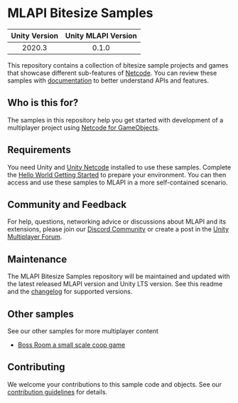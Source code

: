 # MLAPI Bitesize Samples

|Unity Version|Unity MLAPI Version|
|:-------:|:-------:|
|2020.3|0.1.0|

This repository contains a collection of bitesize sample projects and games that showcase different 
sub-features of [Netcode](https://github.com/Unity-Technologies/com.unity.netcode.gameobjects). You can review these samples with [documentation](https://docs-multiplayer.unity3d.com/docs/learn/bitesize-introduction) to better understand APIs and features.

## Who is this for?

The samples in this repository help you get started with development of a multiplayer 
project using [Netcode for GameObjects](https://github.com/Unity-Technologies/com.unity.netcode.gameobjects). 

## Requirements

You need Unity and [Unity Netcode](https://github.com/Unity-Technologies/com.unity.netcode.gameobjects) installed to use these samples. Complete the [Hello World Getting Started](https://docs-multiplayer.unity3d.com/docs/tutorials/helloworldintro/index.html) to prepare your environment. You can then access and use these samples to MLAPI in a more self-contained scenario.

## Community and Feedback

For help, questions, networking advice or discussions about MLAPI and its extensions, please join our [Discord Community](https://discord.gg/FM8SE9E) or create a post in the [Unity Multiplayer Forum](https://forum.unity.com/forums/multiplayer.26/).

## Maintenance

The MLAPI Bitesize Samples repository will be maintained and updated with the latest released MLAPI version and Unity LTS version. See this readme and the [changelog](https://github.com/Unity-Technologies/com.unity.multiplayer.samples.bitesize/blob/main/CHANGELOG.md) for supported versions.

## Other samples
See our other samples for more multiplayer content
- [Boss Room a small scale coop game](https://github.com/Unity-Technologies/com.unity.multiplayer.samples.coop/releases/latest)

## Contributing
We welcome your contributions to this sample code and objects. See our [contribution guidelines](CONTRIBUTING.md) for details.
